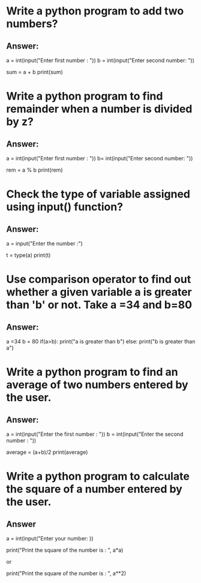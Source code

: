 # Write a python program to add two numbers?
## Answer: 

a = int(input("Enter first number : "))
b = int(input("Enter second number: "))

sum = a + b
print(sum)

# Write a python program to find remainder when a number is divided by z?
## Answer:
a = int(input("Enter first number : "))
b= int(input("Enter second number: "))


rem = a % b
print(rem)


# Check the type of variable assigned using input() function?
## Answer:
a = input("Enter the number :")

t = type(a)
print(t)


# Use comparison operator to find out whether a given variable a is greater than 'b' or not. Take a =34 and b=80
## Answer: 

a =34 
b = 80
if(a>b):
print("a is greater than b")
else:
print("b is greater than a")

# Write a python program to find an average of two numbers entered by the user.
## Answer: 

a = int(input("Enter the first number : "))
b = int(input("Enter the second number : "))

average = (a+b)/2
print(average)

# Write a python program to calculate the square of a number entered by the user.
## Answer

a = int(input("Enter your number: ))

print("Print the square of the number is : ", a*a)

or 

print("Print the square of the number is : ", a**2)